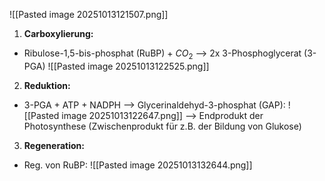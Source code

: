 ![[Pasted image 20251013121507.png]]
1. **Carboxylierung:**
- Ribulose-1,5-bis-phosphat (RuBP) + $CO_2$ --> 2x 3-Phosphoglycerat (3-PGA)
![[Pasted image 20251013122525.png]]

2. **Reduktion:**
- 3-PGA + ATP + NADPH --> Glycerinaldehyd-3-phosphat (GAP):
![[Pasted image 20251013122647.png]]
--> Endprodukt der Photosynthese (Zwischenprodukt für z.B. der Bildung von Glukose)


3. **Regeneration:**
- Reg. von RuBP:
![[Pasted image 20251013132644.png]]
